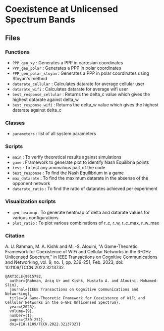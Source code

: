 # Coexistence at Unlicensed Spectrum Bands

## Files

### Functions
* `PPP_gen_xy` : Generates a PPP in cartesian coordinates
* `PPP_gen_polar` : Generates a PPP in polar coordinates
* `PPP_gen_polar_stoyan` : Generates a PPP in polar coordinates using Stoyan's method
* `datarate_cellular` : Calculates datarate for average cellular user
* `datarate_wifi` : Calculates datarate for average wifi user
* `best_response_cellular` : Returns the delta_c value which gives the highest datarate against delta_w
* `best_response_wifi` : Returns the delta_w value which gives the highest datarate against delta_c

### Classes
* `parameters` : list of all system parameters

### Scripts
* `main` : To verify theoretical results against simulations
* `game` : Framework to generate plot to identify Nash Equilibria points
* `test` : To test any anomalous part of the code
* `best_response` : To find the Nash Equilibrium in a game
* `max_datarate` : To find the maximum datarate in the absense of the opponent network
* `datarate_ratio` : To find the ratio of datarates achieved per experiment

### Visualization scripts
* `gen_heatmap` : To generate heatmap of delta and datarate values for various configurations
* `plot_ratio` : To plot various combinations of r_c, r_w, r_c_max, r_w_max

### Citation
A. U. Rahman, M. A. Kishk and M. -S. Alouini, "A Game-Theoretic Framework for Coexistence of WiFi and Cellular Networks in the 6-GHz Unlicensed Spectrum," in IEEE Transactions on Cognitive Communications and Networking, vol. 9, no. 1, pp. 239-251, Feb. 2023, doi: 10.1109/TCCN.2022.3213732.

```
@ARTICLE{9915792,
  author={Rahman, Aniq Ur and Kishk, Mustafa A. and Alouini, Mohamed-Slim},
  journal={IEEE Transactions on Cognitive Communications and Networking}, 
  title={A Game-Theoretic Framework for Coexistence of WiFi and Cellular Networks in the 6-GHz Unlicensed Spectrum}, 
  year={2023},
  volume={9},
  number={1},
  pages={239-251},
  doi={10.1109/TCCN.2022.3213732}}
```
